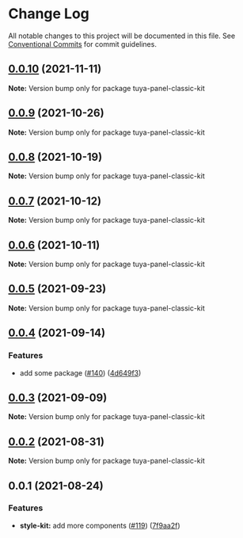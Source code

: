 # Change Log

All notable changes to this project will be documented in this file.
See [Conventional Commits](https://conventionalcommits.org) for commit guidelines.

## [0.0.10](https://github.com/tuya/tuya-panel-kit/compare/tuya-panel-classic-kit@0.0.9...tuya-panel-classic-kit@0.0.10) (2021-11-11)

**Note:** Version bump only for package tuya-panel-classic-kit





## [0.0.9](https://github.com/tuya/tuya-panel-kit/compare/tuya-panel-classic-kit@0.0.8...tuya-panel-classic-kit@0.0.9) (2021-10-26)

**Note:** Version bump only for package tuya-panel-classic-kit





## [0.0.8](https://github.com/tuya/tuya-panel-kit/compare/tuya-panel-classic-kit@0.0.6...tuya-panel-classic-kit@0.0.8) (2021-10-19)

**Note:** Version bump only for package tuya-panel-classic-kit





## [0.0.7](https://github.com/tuya/tuya-panel-kit/compare/tuya-panel-classic-kit@0.0.6...tuya-panel-classic-kit@0.0.7) (2021-10-12)

**Note:** Version bump only for package tuya-panel-classic-kit





## [0.0.6](https://github.com/tuya/tuya-panel-kit/compare/tuya-panel-classic-kit@0.0.5...tuya-panel-classic-kit@0.0.6) (2021-10-11)

**Note:** Version bump only for package tuya-panel-classic-kit





## [0.0.5](https://github.com/tuya/tuya-panel-kit/compare/tuya-panel-classic-kit@0.0.4...tuya-panel-classic-kit@0.0.5) (2021-09-23)

**Note:** Version bump only for package tuya-panel-classic-kit





## [0.0.4](https://github.com/tuya/tuya-panel-kit/compare/tuya-panel-classic-kit@0.0.3...tuya-panel-classic-kit@0.0.4) (2021-09-14)


### Features

* add some package ([#140](https://github.com/tuya/tuya-panel-kit/issues/140)) ([4d649f3](https://github.com/tuya/tuya-panel-kit/commit/4d649f3020ac96bc9aa16c0d27f925b13244317c))





## [0.0.3](https://github.com/tuya/tuya-panel-kit/compare/tuya-panel-classic-kit@0.0.2...tuya-panel-classic-kit@0.0.3) (2021-09-09)

**Note:** Version bump only for package tuya-panel-classic-kit





## [0.0.2](https://github.com/tuya/tuya-panel-kit/compare/tuya-panel-classic-kit@0.0.1...tuya-panel-classic-kit@0.0.2) (2021-08-31)

**Note:** Version bump only for package tuya-panel-classic-kit





## 0.0.1 (2021-08-24)


### Features

* **style-kit:** add more components ([#119](https://github.com/tuya/tuya-panel-kit/issues/119)) ([7f9aa2f](https://github.com/tuya/tuya-panel-kit/commit/7f9aa2fecf01c73760eeb88fcc09703ccef3afca))
